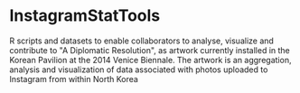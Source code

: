 InstagramStatTools
==================

R scripts and datasets to enable collaborators to analyse, visualize and contribute to "A Diplomatic Resolution", as artwork currently installed in the Korean Pavilion at the 2014 Venice Biennale. The artwork is an aggregation, analysis and visualization of data associated with photos uploaded to Instagram from within North Korea
